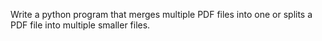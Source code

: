 Write a python  program that merges multiple PDF files into one or splits a PDF file into multiple smaller files.
